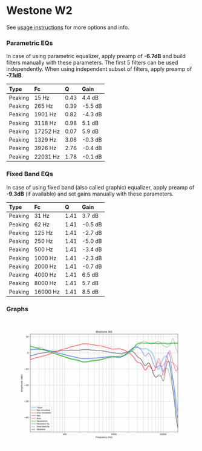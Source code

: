 # Westone W2
See [usage instructions](https://github.com/jaakkopasanen/AutoEq#usage) for more options and info.

### Parametric EQs
In case of using parametric equalizer, apply preamp of **-6.7dB** and build filters manually
with these parameters. The first 5 filters can be used independently.
When using independent subset of filters, apply preamp of **-7.1dB**.

| Type    | Fc       |    Q | Gain    |
|:--------|:---------|:-----|:--------|
| Peaking | 15 Hz    | 0.43 | 4.4 dB  |
| Peaking | 265 Hz   | 0.39 | -5.5 dB |
| Peaking | 1901 Hz  | 0.82 | -4.3 dB |
| Peaking | 3118 Hz  | 0.98 | 5.1 dB  |
| Peaking | 17252 Hz | 0.07 | 5.9 dB  |
| Peaking | 1329 Hz  | 3.06 | -0.3 dB |
| Peaking | 3926 Hz  | 2.76 | -0.4 dB |
| Peaking | 22031 Hz | 1.78 | -0.1 dB |

### Fixed Band EQs
In case of using fixed band (also called graphic) equalizer, apply preamp of **-9.3dB**
(if available) and set gains manually with these parameters.

| Type    | Fc       |    Q | Gain    |
|:--------|:---------|:-----|:--------|
| Peaking | 31 Hz    | 1.41 | 3.7 dB  |
| Peaking | 62 Hz    | 1.41 | -0.5 dB |
| Peaking | 125 Hz   | 1.41 | -2.7 dB |
| Peaking | 250 Hz   | 1.41 | -5.0 dB |
| Peaking | 500 Hz   | 1.41 | -3.4 dB |
| Peaking | 1000 Hz  | 1.41 | -2.3 dB |
| Peaking | 2000 Hz  | 1.41 | -0.7 dB |
| Peaking | 4000 Hz  | 1.41 | 6.5 dB  |
| Peaking | 8000 Hz  | 1.41 | 5.7 dB  |
| Peaking | 16000 Hz | 1.41 | 8.5 dB  |

### Graphs
![](./Westone%20W2.png)